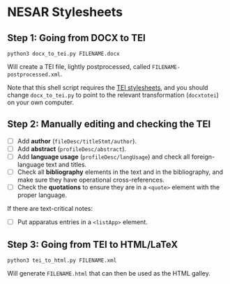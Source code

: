 # NESAR Stylesheets

## Step 1: Going from DOCX to TEI

```
python3 docx_to_tei.py FILENAME.docx
```

Will create a TEI file, lightly postprocessed, called `FILENAME-postprocessed.xml`.

Note that this shell script requires the [TEI stylesheets](https://github.com/TEIC/Stylesheets), and you should change `docx_to_tei.py` to point to the relevant transformation (`docxtotei`) on your own computer.

## Step 2: Manually editing and checking the TEI

- [ ] Add **author** (`fileDesc/titleStmt/author`).
- [ ] Add **abstract** (`profileDesc/abstract`).
- [ ] Add **language usage** (`profileDesc/langUsage`) and check all foreign-language text and titles.
- [ ] Check all **bibliography** elements in the text and in the bibliography, and make sure they have operational cross-references.
- [ ] Check the **quotations** to ensure they are in a `<quote>` element with the proper language.

If there are text-critical notes:
- [ ] Put apparatus entries in a `<listApp>` element.

## Step 3: Going from TEI to HTML/LaTeX

```
python3 tei_to_html.py FILENAME.xml
```

Will generate `FILENAME.html` that can then be used as the HTML galley.
